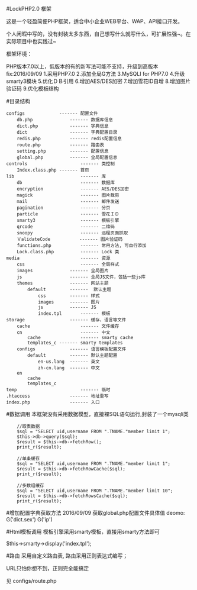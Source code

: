 #LockPHP2.0 框架

这是一个轻盈简便PHP框架，适合中小企业WEB平台、WAP、API接口开发。

个人闲暇中写的，没有封装太多东西，自己想写什么就写什么，可扩展性强~。在实际项目中也实践过~

框架环境：

PHP版本7.0以上，低版本的有的新写法可能不支持，升级到高版本
fix:2016/09/09
1.采用PHP7.0
2.添加全局G方法
3.MySQLI for PHP7.0
4.升级smarty3模块
5.优化ＤＢ引用
6.增加AES/DES加密
7.增加雪花ID自增
8.增加图片验证码
9.优化模板结构

#目录结构

	configs             ------- 配置文件
		db.php			    ------- 数据库信息
        dict.php            ------- 字典信息
        dict                ------- 字典配置目录
        redis.php           ------- redis配置信息
		route.php			------- 路由表
		setting.php	        ------- 配置信息
		global.php	        ------- 全局配置信息
	controls					------- 类控制
		Index.class.php	------- 首页
	lib							------- 库
		db						------- 数据库
        encryption              ------- AES/DES加密
		magick                  ------- 图片裁剪
		mail                    ------- 邮件发送
		pagination              ------- 分页
        particle                ------- 雪花ＩＤ
		smarty3                 ------- 模板引擎
		qrcode                  ------- 二维码
		snoopy                  ------- 远程页面抓取
        ＶalidateCode           ------- 图片验证码
		functions.php           ------- 常用方法, 可自行添加
		Lock.class.php          ------- Lock 类
	media						------- 资源
		css						------- 全局样式
		images				------- 全局图片
		js                  ------- 全局JS文件，包括一些js库
		themes				------- 网站主题
			default			-------  默认主题
				css			------- 样式
				images		------- 图片
				js          ------- JS
				index.tpl		------- 模板
	storage					------- 缓存，语言等文件
		cache					------- 文件缓存
		cn						------- 中文
			cache				------- smarty cache
			templates_c	------- smarty templates
		configs				------- 语言模板配置文件
			default			------- 默认主题配置
				en-us.lang	------- 英文
				zh-cn.lang  ------- 中文
		en
			cache
			templates_c
	temp						------- 临时
	.htaccess				------- 地址重写
	index.php				------- 入口
	
#数据调用
本框架没有采用数据模型，直接裸SQL语句运行,封装了一个mysqli类

		//取表数据
		$sql = "SELECT uid,username FROM ".TNAME."member limit 1";
		$this->db->query($sql);
		$result = $this->db->fetchRow();
		print_r($result);
		
		//单条缓存
		$sql = "SELECT uid,username FROM ".TNAME."member limit 1";
		$result = $this->db->fetchRowCache($sql);
		print_r($result);
		
		//多数组缓存
		$sql = "SELECT uid,username FROM ".TNAME."member limit 10";
		$result = $this->db->fetchRowsCache($sql);
		print_r($result);

#增加配置字典获取方法 2016/09/09
获取global.php配置文件具体值
deomo:
G('dict.sex')
G('ip')

		
#Html模板调用
模板引擎采用smarty模板，直接用smarty方法即可

$this->smarty->display('index.tpl');

#路由
采用自定义路由表, 路由采用正则表达式编写；

URL只怕你想不到，正则完全能搞定

见 configs/route.php

		
		
		
		
		
		
		
		
		
		
		
		
		
		
		
		
		
		
		
		
		
		
				
